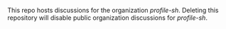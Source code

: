 This repo hosts discussions for the organization *profile-sh*. Deleting this repository will disable public organization discussions for *profile-sh*.
